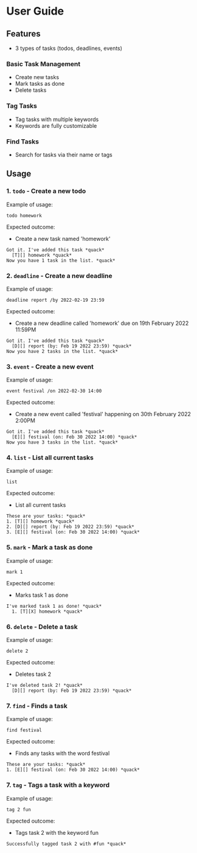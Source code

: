 # User Guide

## Features 

* 3 types of tasks (todos, deadlines, events)
### Basic Task Management

* Create new tasks
* Mark tasks as done 
* Delete tasks

### Tag Tasks

* Tag tasks with multiple keywords
* Keywords are fully customizable

### Find Tasks

* Search for tasks via their name or tags


## Usage

### 1. `todo` - Create a new todo

Example of usage: 

`todo homework`

Expected outcome:
* Create a new task named 'homework'

```
Got it. I've added this task *quack*
  [T][] homework *quack*
Now you have 1 task in the list. *quack*
```

### 2. `deadline` - Create a new deadline

Example of usage:

`deadline report /by 2022-02-19 23:59`

Expected outcome:
* Create a new deadline called 'homework' due on 19th February 2022 11:59PM

```
Got it. I've added this task *quack*
  [D][] report (by: Feb 19 2022 23:59) *quack*
Now you have 2 tasks in the list. *quack*
```

### 3. `event` - Create a new event

Example of usage:

`event festival /on 2022-02-30 14:00`

Expected outcome:
* Create a new event called 'festival' happening on 30th February 2022 2:00PM

```
Got it. I've added this task *quack*
  [E][] festival (on: Feb 30 2022 14:00) *quack*
Now you have 3 tasks in the list. *quack*
```

### 4. `list` - List all current tasks

Example of usage:

`list`

Expected outcome:
* List all current tasks 

```
These are your tasks: *quack*
1. [T][] homework *quack*
2. [D][] report (by: Feb 19 2022 23:59) *quack*
3. [E][] festival (on: Feb 30 2022 14:00) *quack*
```

### 5. `mark` - Mark a task as done

Example of usage:

`mark 1`

Expected outcome:
* Marks task 1 as done

```
I've marked task 1 as done! *quack*
  1. [T][X] homework *quack*
```

### 6. `delete` - Delete a task

Example of usage:

`delete 2`

Expected outcome:
* Deletes task 2

```
I've deleted task 2! *quack*
  [D][] report (by: Feb 19 2022 23:59) *quack*
```

### 7. `find` - Finds a task

Example of usage:

`find festival`

Expected outcome:
* Finds any tasks with the word festival

```
These are your tasks: *quack*
1. [E][] festival (on: Feb 30 2022 14:00) *quack*
```

### 7. `tag` - Tags a task with a keyword

Example of usage:

`tag 2 fun`

Expected outcome:
* Tags task 2 with the keyword fun

```
Successfully tagged task 2 with #fun *quack*
```




